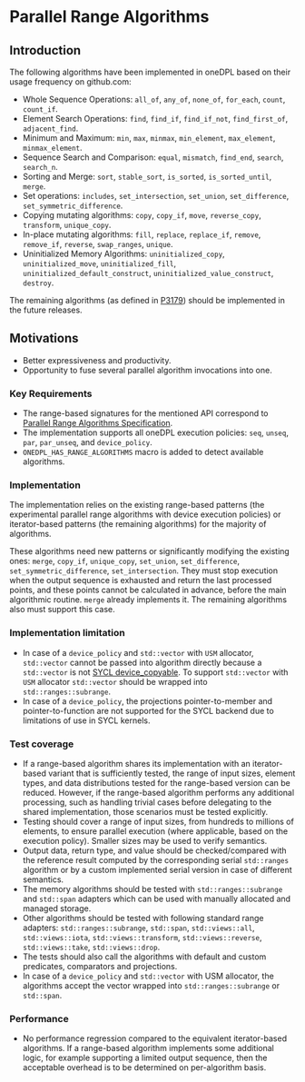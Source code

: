 # Parallel Range Algorithms

## Introduction
The following algorithms have been implemented in oneDPL based on
their usage frequency on github.com:
- Whole Sequence Operations: `all_of`, `any_of`, `none_of`, `for_each`, `count`, `count_if`.
- Element Search Operations: `find`, `find_if`, `find_if_not`, `find_first_of`, `adjacent_find`.
- Minimum and Maximum: `min`, `max`, `minmax`, `min_element`, `max_element`, `minmax_element`.
- Sequence Search and Comparison: `equal`, `mismatch`, `find_end`, `search`, `search_n`.
- Sorting and Merge: `sort`, `stable_sort`, `is_sorted`, `is_sorted_until`, `merge`.
- Set operations: `includes`, `set_intersection`, `set_union`, `set_difference`,
  `set_symmetric_difference`.
- Copying mutating algorithms: `copy`, `copy_if`, `move`, `reverse_copy`, `transform`,
  `unique_copy`.
- In-place mutating algorithms: `fill`, `replace`, `replace_if`, `remove`, `remove_if`, `reverse`,
  `swap_ranges`, `unique`.
- Uninitialized Memory Algorithms: `uninitialized_copy`, `uninitialized_move`, `uninitialized_fill`,
  `uninitialized_default_construct`, `uninitialized_value_construct`, `destroy`.

The remaining algorithms (as defined in [P3179](https://wg21.link/p3179))
should be implemented in the future releases.

## Motivations
- Better expressiveness and productivity.
- Opportunity to fuse several parallel algorithm invocations into one.

### Key Requirements
- The range-based signatures for the mentioned API correspond to
  [Parallel Range Algorithms Specification](https://github.com/uxlfoundation/oneAPI-spec/blob/main/source/elements/oneDPL/source/parallel_api/parallel_range_api.rst).
- The implementation supports all oneDPL execution policies:
  `seq`, `unseq`, `par`, `par_unseq`, and `device_policy`.
- `ONEDPL_HAS_RANGE_ALGORITHMS` macro is added to detect available algorithms.

### Implementation
The implementation relies on the existing
range-based patterns (the experimental parallel range algorithms with device execution policies) or
iterator-based patterns (the remaining algorithms) for the majority of algorithms.

These algorithms need new patterns or significantly modifying the existing ones:
`merge`,  `copy_if`, `unique_copy`,
`set_union`, `set_difference`, `set_symmetric_difference`, `set_intersection`.
They must stop execution when the output sequence is exhausted and return the last processed points,
and these points cannot be calculated in advance, before the main algorithmic routine.
`merge` already implements it. The remaining algorithms also must support this case.

### Implementation limitation
- In case of a `device_policy` and `std::vector` with `USM` allocator,
  `std::vector` cannot be passed into algorithm directly because a `std::vector` is not
  [SYCL device_copyable](https://registry.khronos.org/SYCL/specs/sycl-2020/html/sycl-2020.html#sec::device.copyable).
  To support `std::vector` with `USM` allocator
  `std::vector` should be wrapped into `std::ranges::subrange`.
- In case of a `device_policy`, the projections pointer-to-member and pointer-to-function
  are not supported for the SYCL backend due to limitations of use in SYCL kernels.

### Test coverage
- If a range-based algorithm shares its implementation with an iterator-based variant
  that is sufficiently tested,
  the range of input sizes, element types, and data distributions tested
  for the range-based version can be reduced.
  However, if the range-based algorithm performs any additional processing,
  such as handling trivial cases before delegating to the shared implementation,
  those scenarios must be tested explicitly.
- Testing should cover a range of input sizes,
  from hundreds to millions of elements, to ensure parallel execution
  (where applicable, based on the execution policy). Smaller sizes may be used to verify semantics.
- Output data, return type, and value should be checked/compared with the reference result
  computed by the corresponding serial `std::ranges` algorithm or
  by a custom implemented serial version in case of different semantics.
- The memory algorithms should be tested with `std::ranges::subrange` and `std::span`
  adapters which can be used with manually allocated and managed storage.
- Other algorithms should be tested with following standard range adapters:
  `std::ranges::subrange`, `std::span`, `std::views::all`, `std::views::iota`,
  `std::views::transform`, `std::views::reverse`, `std::views::take`, `std::views::drop`.
- The tests should also call the algorithms with default and custom predicates,
  comparators and projections.
- In case of a `device_policy` and `std::vector` with USM allocator,
  the algorithms accept the vector wrapped into `std::ranges::subrange` or `std::span`.

### Performance
- No performance regression compared to the equivalent iterator-based algorithms.
  If a range-based algorithm implements some additional logic,
  for example supporting a limited output sequence,
  then the acceptable overhead is to be determined on per-algorithm basis.
